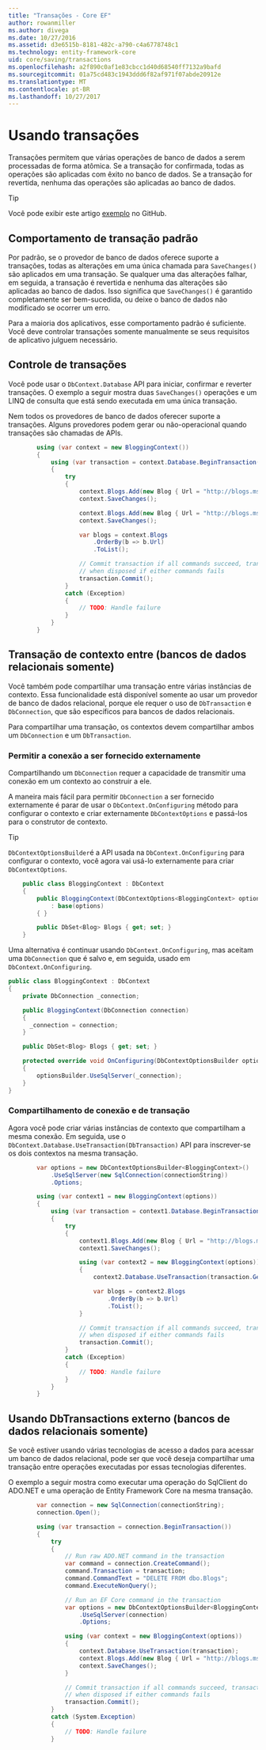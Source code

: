 ```yaml
---
title: "Transações - Core EF"
author: rowanmiller
ms.author: divega
ms.date: 10/27/2016
ms.assetid: d3e6515b-8181-482c-a790-c4a6778748c1
ms.technology: entity-framework-core
uid: core/saving/transactions
ms.openlocfilehash: a2f890c0af1e83cbcc1d40d68540ff7132a9bafd
ms.sourcegitcommit: 01a75cd483c1943ddd6f82af971f07abde20912e
ms.translationtype: MT
ms.contentlocale: pt-BR
ms.lasthandoff: 10/27/2017
---
```

# <a name="using-transactions"></a>Usando transações

Transações permitem que várias operações de banco de dados a serem processadas de forma atômica. Se a transação for confirmada, todas as operações são aplicadas com êxito no banco de dados. Se a transação for revertida, nenhuma das operações são aplicadas ao banco de dados.

> [!TIP]  
> Você pode exibir este artigo [exemplo](https://github.com/aspnet/EntityFramework.Docs/tree/master/samples/core/Saving/Saving/Transactions/) no GitHub.

## <a name="default-transaction-behavior"></a>Comportamento de transação padrão

Por padrão, se o provedor de banco de dados oferece suporte a transações, todas as alterações em uma única chamada para `SaveChanges()` são aplicados em uma transação. Se qualquer uma das alterações falhar, em seguida, a transação é revertida e nenhuma das alterações são aplicadas ao banco de dados. Isso significa que `SaveChanges()` é garantido completamente ser bem-sucedida, ou deixe o banco de dados não modificado se ocorrer um erro.

Para a maioria dos aplicativos, esse comportamento padrão é suficiente. Você deve controlar transações somente manualmente se seus requisitos de aplicativo julguem necessário.

## <a name="controlling-transactions"></a>Controle de transações

Você pode usar o `DbContext.Database` API para iniciar, confirmar e reverter transações. O exemplo a seguir mostra duas `SaveChanges()` operações e um LINQ de consulta que está sendo executada em uma única transação.

Nem todos os provedores de banco de dados oferecer suporte a transações. Alguns provedores podem gerar ou não-operacional quando transações são chamadas de APIs.

<!-- [!code-csharp[Main](samples/core/Saving/Saving/Transactions/ControllingTransaction/Sample.cs?highlight=3,17,18,19)] -->
``` csharp
        using (var context = new BloggingContext())
        {
            using (var transaction = context.Database.BeginTransaction())
            {
                try
                {
                    context.Blogs.Add(new Blog { Url = "http://blogs.msdn.com/dotnet" });
                    context.SaveChanges();

                    context.Blogs.Add(new Blog { Url = "http://blogs.msdn.com/visualstudio" });
                    context.SaveChanges();

                    var blogs = context.Blogs
                        .OrderBy(b => b.Url)
                        .ToList();

                    // Commit transaction if all commands succeed, transaction will auto-rollback
                    // when disposed if either commands fails
                    transaction.Commit();
                }
                catch (Exception)
                {
                    // TODO: Handle failure
                }
            }
        }
```

## <a name="cross-context-transaction-relational-databases-only"></a>Transação de contexto entre (bancos de dados relacionais somente)

Você também pode compartilhar uma transação entre várias instâncias de contexto. Essa funcionalidade está disponível somente ao usar um provedor de banco de dados relacional, porque ele requer o uso de `DbTransaction` e `DbConnection`, que são específicos para bancos de dados relacionais.

Para compartilhar uma transação, os contextos devem compartilhar ambos um `DbConnection` e um `DbTransaction`.

### <a name="allow-connection-to-be-externally-provided"></a>Permitir a conexão a ser fornecido externamente

Compartilhando um `DbConnection` requer a capacidade de transmitir uma conexão em um contexto ao construir a ele.

A maneira mais fácil para permitir `DbConnection` a ser fornecido externamente é parar de usar o `DbContext.OnConfiguring` método para configurar o contexto e criar externamente `DbContextOptions` e passá-los para o construtor de contexto.

> [!TIP]  
> `DbContextOptionsBuilder`é a API usada na `DbContext.OnConfiguring` para configurar o contexto, você agora vai usá-lo externamente para criar `DbContextOptions`.

<!-- [!code-csharp[Main](samples/core/Saving/Saving/Transactions/SharingTransaction/Sample.cs?highlight=3,4,5)] -->
``` csharp
    public class BloggingContext : DbContext
    {
        public BloggingContext(DbContextOptions<BloggingContext> options)
            : base(options)
        { }

        public DbSet<Blog> Blogs { get; set; }
    }
```

Uma alternativa é continuar usando `DbContext.OnConfiguring`, mas aceitam uma `DbConnection` que é salvo e, em seguida, usado em `DbContext.OnConfiguring`.

``` csharp
public class BloggingContext : DbContext
{
    private DbConnection _connection;

    public BloggingContext(DbConnection connection)
    {
      _connection = connection;
    }

    public DbSet<Blog> Blogs { get; set; }

    protected override void OnConfiguring(DbContextOptionsBuilder optionsBuilder)
    {
        optionsBuilder.UseSqlServer(_connection);
    }
}
```

### <a name="share-connection-and-transaction"></a>Compartilhamento de conexão e de transação

Agora você pode criar várias instâncias de contexto que compartilham a mesma conexão. Em seguida, use o `DbContext.Database.UseTransaction(DbTransaction)` API para inscrever-se os dois contextos na mesma transação.

<!-- [!code-csharp[Main](samples/core/Saving/Saving/Transactions/SharingTransaction/Sample.cs?highlight=1,2,3,7,16,23,24,25)] -->
``` csharp
        var options = new DbContextOptionsBuilder<BloggingContext>()
            .UseSqlServer(new SqlConnection(connectionString))
            .Options;

        using (var context1 = new BloggingContext(options))
        {
            using (var transaction = context1.Database.BeginTransaction())
            {
                try
                {
                    context1.Blogs.Add(new Blog { Url = "http://blogs.msdn.com/dotnet" });
                    context1.SaveChanges();

                    using (var context2 = new BloggingContext(options))
                    {
                        context2.Database.UseTransaction(transaction.GetDbTransaction());

                        var blogs = context2.Blogs
                            .OrderBy(b => b.Url)
                            .ToList();
                    }

                    // Commit transaction if all commands succeed, transaction will auto-rollback
                    // when disposed if either commands fails
                    transaction.Commit();
                }
                catch (Exception)
                {
                    // TODO: Handle failure
                }
            }
        }
```

## <a name="using-external-dbtransactions-relational-databases-only"></a>Usando DbTransactions externo (bancos de dados relacionais somente)

Se você estiver usando várias tecnologias de acesso a dados para acessar um banco de dados relacional, pode ser que você deseja compartilhar uma transação entre operações executadas por essas tecnologias diferentes.

O exemplo a seguir mostra como executar uma operação do SqlClient do ADO.NET e uma operação de Entity Framework Core na mesma transação.

<!-- [!code-csharp[Main](samples/core/Saving/Saving/Transactions/ExternalDbTransaction/Sample.cs?highlight=4,10,21,26,27,28)] -->
``` csharp
        var connection = new SqlConnection(connectionString);
        connection.Open();

        using (var transaction = connection.BeginTransaction())
        {
            try
            {
                // Run raw ADO.NET command in the transaction
                var command = connection.CreateCommand();
                command.Transaction = transaction;
                command.CommandText = "DELETE FROM dbo.Blogs";
                command.ExecuteNonQuery();

                // Run an EF Core command in the transaction
                var options = new DbContextOptionsBuilder<BloggingContext>()
                    .UseSqlServer(connection)
                    .Options;

                using (var context = new BloggingContext(options))
                {
                    context.Database.UseTransaction(transaction);
                    context.Blogs.Add(new Blog { Url = "http://blogs.msdn.com/dotnet" });
                    context.SaveChanges();
                }

                // Commit transaction if all commands succeed, transaction will auto-rollback
                // when disposed if either commands fails
                transaction.Commit();
            }
            catch (System.Exception)
            {
                // TODO: Handle failure
            }
```
